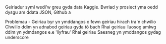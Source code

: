 Geiriadur syml wedi'w greu gyda data Kaggle.
Bwriad y prosiect yma oedd dysgu am ddata JSON, Github a 


Problemau -
Geiriau byr yn ymddangos o fewn geiriau hirach tra'n chwilio
Chwilio ddim yn adnabod geiriau gyda tô bach
Rhai geiriau lluosog amlwg ddim yn ydmdangos e.e 'llyfrau'
Rhai geiriau Saesneg yn ymddangos gydag underscore
